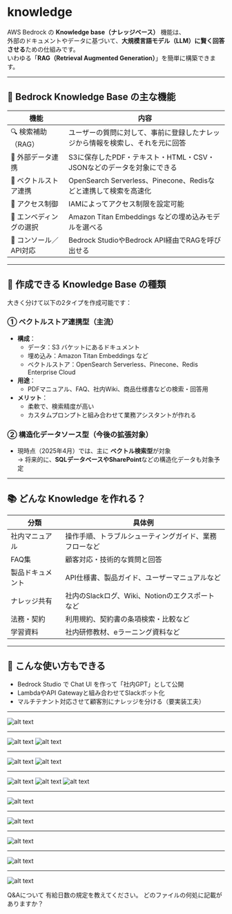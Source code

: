 # knowledge

AWS Bedrock の **Knowledge base（ナレッジベース）** 機能は、  
外部のドキュメントやデータに基づいて、**大規模言語モデル（LLM）に賢く回答させる**ための仕組みです。  
いわゆる「**RAG（Retrieval Augmented Generation）**」を簡単に構築できます。

---

## 🧠 Bedrock Knowledge Base の主な機能

| 機能 | 内容 |
|------|------|
| 🔍 検索補助（RAG） | ユーザーの質問に対して、事前に登録したナレッジから情報を検索し、それを元に回答 |
| 📄 外部データ連携 | S3に保存したPDF・テキスト・HTML・CSV・JSONなどのデータを対象にできる |
| 🔗 ベクトルストア連携 | OpenSearch Serverless、Pinecone、Redisなどと連携して検索を高速化 |
| 🔐 アクセス制御 | IAMによってアクセス制限を設定可能 |
| 🧩 エンベディングの選択 | Amazon Titan Embeddings などの埋め込みモデルを選べる |
| 🚀 コンソール／API対応 | Bedrock StudioやBedrock API経由でRAGを呼び出せる |

---

## 🧰 作成できる Knowledge Base の種類

大きく分けて以下の2タイプを作成可能です：

### ① ベクトルストア連携型（主流）
- **構成**：
  - データ：S3 バケットにあるドキュメント
  - 埋め込み：Amazon Titan Embeddings など
  - ベクトルストア：OpenSearch Serverless、Pinecone、Redis Enterprise Cloud
- **用途**：
  - PDFマニュアル、FAQ、社内Wiki、商品仕様書などの検索・回答用
- **メリット**：
  - 柔軟で、検索精度が高い
  - カスタムプロンプトと組み合わせて業務アシスタントが作れる

### ② 構造化データソース型（今後の拡張対象）
- 現時点（2025年4月）では、主に **ベクトル検索型**が対象  
  → 将来的に、**SQLデータベースやSharePoint**などの構造化データも対象予定

---

## 📚 どんな Knowledge を作れる？

| 分類 | 具体例 |
|------|--------|
| 社内マニュアル | 操作手順、トラブルシューティングガイド、業務フローなど |
| FAQ集 | 顧客対応・技術的な質問と回答 |
| 製品ドキュメント | API仕様書、製品ガイド、ユーザーマニュアルなど |
| ナレッジ共有 | 社内のSlackログ、Wiki、Notionのエクスポートなど |
| 法務・契約 | 利用規約、契約書の条項検索・比較など |
| 学習資料 | 社内研修教材、eラーニング資料など |

---

## 🧪 こんな使い方もできる

- Bedrock Studio で Chat UI を作って「社内GPT」として公開
- LambdaやAPI Gatewayと組み合わせてSlackボット化
- マルチテナント対応させて顧客別にナレッジを分ける（要実装工夫）

---

![alt text](image.png)

---

![alt text](image-1.png)
![alt text](image-2.png)

---

![alt text](image-3.png)
![alt text](image-4.png)

---

![alt text](image-5.png)
![alt text](image-6.png)
![alt text](image-7.png)

---

![alt text](image-8.png)

---

![alt text](image-9.png)

---

![alt text](image-10.png)

---

![alt text](image-11.png)

---

![alt text](image-12.png)

Q&Aについて
有給日数の規定を教えてください。
どのファイルの何処に記載がありますか？
